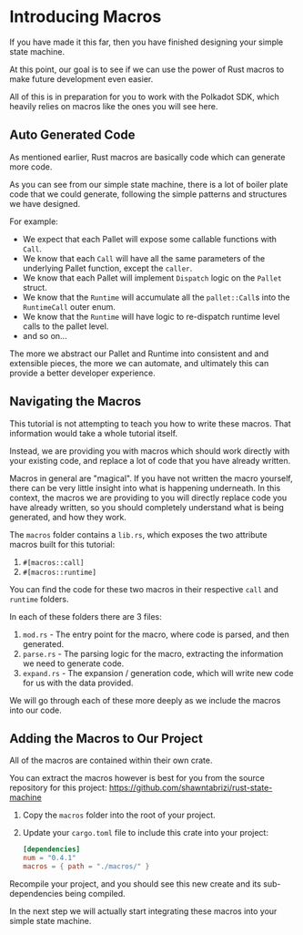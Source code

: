 # Introducing Macros

If you have made it this far, then you have finished designing your simple state machine.

At this point, our goal is to see if we can use the power of Rust macros to make future development even easier.

All of this is in preparation for you to work with the Polkadot SDK, which heavily relies on macros like the ones you will see here.

## Auto Generated Code

As mentioned earlier, Rust macros are basically code which can generate more code.

As you can see from our simple state machine, there is a lot of boiler plate code that we could generate, following the simple patterns and structures we have designed.

For example:

- We expect that each Pallet will expose some callable functions with `Call`.
- We know that each `Call` will have all the same parameters of the underlying Pallet function, except the `caller`.
- We know that each Pallet will implement `Dispatch` logic on the `Pallet` struct.
- We know that the `Runtime` will accumulate all the `pallet::Call`s into the `RuntimeCall` outer enum.
- We know that the `Runtime` will have logic to re-dispatch runtime level calls to the pallet level.
- and so on...

The more we abstract our Pallet and Runtime into consistent and and extensible pieces, the more we can automate, and ultimately this can provide a better developer experience.

## Navigating the Macros

This tutorial is not attempting to teach you how to write these macros. That information would take a whole tutorial itself.

Instead, we are providing you with macros which should work directly with your existing code, and replace a lot of code that you have already written.

Macros in general are "magical". If you have not written the macro yourself, there can be very little insight into what is happening underneath. In this context, the macros we are providing to you will directly replace code you have already written, so you should completely understand what is being generated, and how they work.

The `macros` folder contains a `lib.rs`, which exposes the two attribute macros built for this tutorial:

1. `#[macros::call]`
2. `#[macros::runtime]`

You can find the code for these two macros in their respective `call` and `runtime` folders.

In each of these folders there are 3 files:

1. `mod.rs` - The entry point for the macro, where code is parsed, and then generated.
2. `parse.rs` - The parsing logic for the macro, extracting the information we need to generate code.
3. `expand.rs` - The expansion / generation code, which will write new code for us with the data provided.

We will go through each of these more deeply as we include the macros into our code.

## Adding the Macros to Our Project

All of the macros are contained within their own crate.

You can extract the macros however is best for you from the source repository for this project: https://github.com/shawntabrizi/rust-state-machine

1. Copy the `macros` folder into the root of your project.
2. Update your `cargo.toml` file to include this crate into your project:

	```toml
	[dependencies]
	num = "0.4.1"
	macros = { path = "./macros/" }
	```

Recompile your project, and you should see this new create and its sub-dependencies being compiled.

In the next step we will actually start integrating these macros into your simple state machine.
